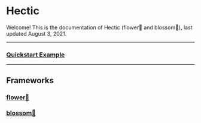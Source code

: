 # Hectic

Welcome! This is the documentation of Hectic (flower🌻 and blossom🌸), last updated August 3, 2021.

---

### [Quickstart Example](quickstart.md)

---
## Frameworks

### [flower🌻](refs/flower.md)
### [blossom🌸](refs/blossom.md)
